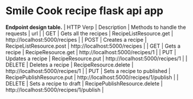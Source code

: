 # Smile Cook recipe flask api app



**Endpoint design table.**
| HTTP Verp | Description | Methods to handle the requests | url |
| GET | Gets all the recipes | RecipeListResource.get | http://localhost:5000/recipes |
| POST | Creates a recipe | RecipeListResource.post | http://localhost:5000/recipes |
| GET | Gets a recipe | RecipeResource.get | http://localhost:5000/recipes/1 |
| PUT | Updates a recipe | RecipeResource.put | http://localhost:5000/recipes/1 |
| DELETE | Deletes a recipe | RecipeResource.delete | http://localhost:5000/recipes/1 |
| PUT | Sets a recipe to published | RecipePublishResource.put | http://localhost:5000/recipes/1/publish |
| DELETE | Sets a recipe to draft | RecipePublishResource.delete | http://localhost:5000/recipes/1/publish |


